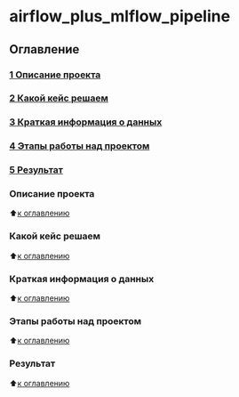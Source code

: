# airflow_plus_mlflow_pipeline


## Оглавление
### [1 Описание проекта](https://github.com/PismarovMikhail/airflow_plus_mlflow_pipeline/edit/main/README.md)
### [2 Какой кейс решаем](https://github.com/PismarovMikhail/airflow_plus_mlflow_pipeline/edit/main/README.md)
### [3 Краткая информация о данных](https://github.com/PismarovMikhail/airflow_plus_mlflow_pipeline/edit/main/README.md)
### [4 Этапы работы над проектом](https://github.com/PismarovMikhail/airflow_plus_mlflow_pipeline/edit/main/README.md)
### [5 Результат](https://github.com/PismarovMikhail/airflow_plus_mlflow_pipeline/edit/main/README.md)

### Описание проекта

:arrow_up:[к оглавлению](https://github.com/PismarovMikhail/airflow_plus_mlflow_pipeline/edit/main/README.md#Оглавление)

### Какой кейс решаем

:arrow_up:[к оглавлению](https://github.com/PismarovMikhail/airflow_plus_mlflow_pipeline/edit/main/README.md#Оглавление)

### Краткая информация о данных

:arrow_up:[к оглавлению](https://github.com/PismarovMikhail/airflow_plus_mlflow_pipeline/edit/main/README.md#Оглавление)

### Этапы работы над проектом

:arrow_up:[к оглавлению](https://github.com/PismarovMikhail/airflow_plus_mlflow_pipeline/edit/main/README.md#Оглавление)

### Результат

:arrow_up:[к оглавлению](https://github.com/PismarovMikhail/airflow_plus_mlflow_pipeline/edit/main/README.md#Оглавление)
